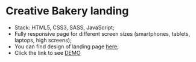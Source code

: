 # Creative Bakery landing

- Stack: HTML5, CSS3, SASS, JavaScript;
- Fully responsive page for different screen sizes (smartphones, tablets, laptops, high screens);
- You can find design of landing page [here](https://www.figma.com/file/zIi6yfSpSIV4dnTzwaXSjt/Bakerlab?node-id=0%3A1);
- Click the link to see [DEMO](https://korzhalexey.github.io/layout_creativeBakery/)
